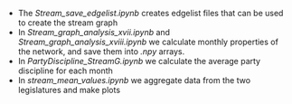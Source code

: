 - The _Stream_save_edgelist.ipynb_ creates edgelist files that can be used to create the stream graph
- In _Stream_graph_analysis_xvii.ipynb_ and _Stream_graph_analysis_xviii.ipynb_ we calculate monthly properties of the network, and save them into _.npy_ arrays.
- In _PartyDiscipline_StreamG.ipynb_ we calculate the average party discipline for each month
- In _stream_mean_values.ipynb_ we aggregate data from the two legislatures and make plots
